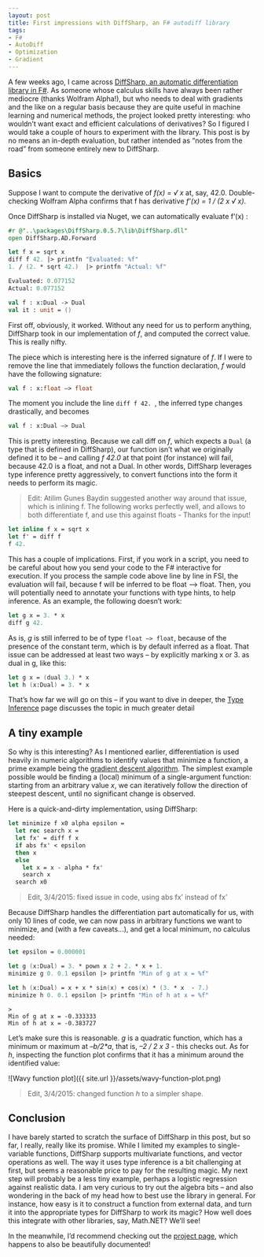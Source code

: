 ```yaml
---
layout: post
title: First impressions with DiffSharp, an F# autodiff library
tags:
- F#
- AutoDiff
- Optimization
- Gradient
---
```


A few weeks ago, I came across [DiffSharp, an automatic differentiation library in F#][1]. As someone whose calculus skills have always been rather mediocre (thanks Wolfram Alpha!), but who needs to deal with gradients and the like on a regular basis because they are quite useful in machine learning and numerical methods, the project looked pretty interesting: who wouldn’t want exact and efficient calculations of derivatives? So I figured I would take a couple of hours to experiment with the library. This post is by no means an in-depth evaluation, but rather intended as “notes from the road” from someone entirely new to DiffSharp.

<!--more-->

## Basics

Suppose I want to compute the derivative of _f(x) = √ x_ at, say, 42.0. Double-checking Wolfram Alpha confirms that f has derivative _f’(x) = 1 / (2 x √ x)_.

Once DiffSharp is installed via Nuget, we can automatically evaluate f’(x) :

``` fsharp
#r @"..\packages\DiffSharp.0.5.7\lib\DiffSharp.dll"
open DiffSharp.AD.Forward

let f x = sqrt x
diff f 42. |> printfn "Evaluated: %f"
1. / (2. * sqrt 42.)  |> printfn "Actual: %f"

Evaluated: 0.077152
Actual: 0.077152

val f : x:Dual -> Dual
val it : unit = ()
```

First off, obviously, it worked. Without any need for us to perform anything, DiffSharp took in our implementation of _f_, and computed the correct value. This is really nifty.

The piece which is interesting here is the inferred signature of _f_. If I were to remove the line that immediately follows the function declaration, _f_ would have the following signature:

``` fsharp
val f : x:float –> float
```

The moment you include the line `diff f 42. `, the inferred type changes drastically, and becomes

``` fsharp
val f : x:Dual –> Dual
```

This is pretty interesting. Because we call diff on _f_, which expects a `Dual` (a type that is defined in DiffSharp), our function isn’t what we originally defined it to be – and calling _f 42.0_ at that point (for instance) will fail, because 42.0 is a float, and not a Dual. In other words, DiffSharp leverages type inference pretty aggressively, to convert functions into the form it needs to perform its magic.

>Edit: Atilim Gunes Baydin suggested another way around that issue, which is inlining f. The following works perfectly well, and allows to both differentiate f, and use this against floats - Thanks for the input!

``` fsharp
let inline f x = sqrt x
let f' = diff f
f 42.
```

This has a couple of implications. First, if you work in a script, you need to be careful about how you send your code to the F# interactive for execution. If you process the sample code above line by line in FSI, the evaluation will fail, because f will be inferred to be float –> float. Then, you will potentially need to annotate your functions with type hints, to help inference. As an example, the following doesn’t work:

``` fsharp
let g x = 3. * x
diff g 42.
```

As is, _g_ is still inferred to be of type `float –> float`, because of the presence of the constant term, which is by default inferred as a float. That issue can be addressed at least two ways – by explicitly marking x or 3. as dual in g, like this:

``` fsharp
let g x = (dual 3.) * x
let h (x:Dual) = 3. * x
```

That’s how far we will go on this – if you want to dive in deeper, the [Type Inference][2] page discusses the topic in much greater detail

## A tiny example

So why is this interesting? As I mentioned earlier, differentiation is used heavily in numeric algorithms to identify values that minimize a function, a prime example being the [gradient descent algorithm][3]. The simplest example possible would be finding a (local) minimum of a single-argument function: starting from an arbitrary value _x_, we can iteratively follow the direction of steepest descent, until no significant change is observed.

Here is a quick-and-dirty implementation, using DiffSharp:

``` fsharp
let minimize f x0 alpha epsilon =
  let rec search x =
  let fx' = diff f x
  if abs fx' < epsilon
  then x
  else
    let x = x - alpha * fx'
    search x
  search x0
```

> Edit, 3/4/2015: fixed issue in code, using abs fx’ instead of fx’

Because DiffSharp handles the differentiation part automatically for us, with only 10 lines of code, we can now pass in arbitrary functions we want to minimize, and (with a few caveats…), and get a local minimum, no calculus needed:

``` fsharp
let epsilon = 0.000001

let g (x:Dual) = 3. * pown x 2 + 2. * x + 1.
minimize g 0. 0.1 epsilon |> printfn "Min of g at x = %f"

let h (x:Dual) = x + x * sin(x) + cos(x) * (3. * x  - 7.)
minimize h 0. 0.1 epsilon |> printfn "Min of h at x = %f"
```
```
>
Min of g at x = -0.333333
Min of h at x = -0.383727
```

Let’s make sure this is reasonable. _g_ is a quadratic function, which has a minimum or maximum at _–b/2*a_, that is, _–2 / 2 x 3_ - this checks out. As for _h_, inspecting the function plot confirms that it has a minimum around the identified value:

![Wavy function plot]({{ site.url }}/assets/wavy-function-plot.png)

> Edit, 3/4/2015: changed function _h_ to a simpler shape.

## Conclusion

I have barely started to scratch the surface of DiffSharp in this post, but so far, I really, really like its promise. While I limited my examples to single-variable functions, DiffSharp supports multivariate functions, and vector operations as well. The way it uses type inference is a bit challenging at first, but seems a reasonable price to pay for the resulting magic. My next step will probably be a less tiny example, perhaps a logistic regression against realistic data. I am very curious to try out the algebra bits – and also wondering in the back of my head how to best use the library in general. For instance, how easy is it to construct a function from external data, and turn it into the appropriate types for DiffSharp to work its magic? How well does this integrate with other libraries, say, Math.NET? We’ll see!

In the meanwhile, I’d recommend checking out the [project page][1], which happens to also be beautifully documented!

[1]: http://gbaydin.github.io/DiffSharp/
[2]: http://gbaydin.github.io/DiffSharp/gettingstarted-typeinference.html
[3]: http://en.wikipedia.org/wiki/Gradient_descent
